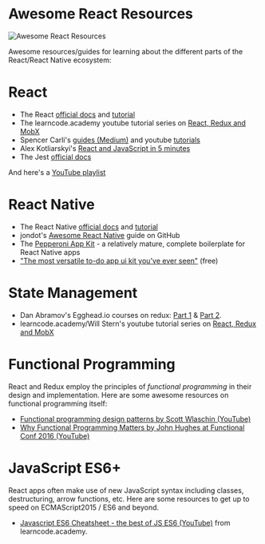 # Awesome React Resources

![Awesome React Resources](https://camo.githubusercontent.com/13c4e50d88df7178ae1882a203ed57b641674f94/68747470733a2f2f63646e2e7261776769742e636f6d2f73696e647265736f726875732f617765736f6d652f643733303566333864323966656437386661383536353265336136336531353464643865383832392f6d656469612f62616467652e737667)

Awesome resources/guides for learning about the different parts of the React/React Native ecosystem:

# React

- The React [official docs](https://facebook.github.io/react/docs/hello-world.html) and [tutorial](https://facebook.github.io/react/tutorial/tutorial.html)
- The learncode.academy youtube tutorial series on [React, Redux and MobX](https://www.youtube.com/playlist?list=PLoYCgNOIyGABj2GQSlDRjgvXtqfDxKm5b)
- Spencer Carli's [guides (Medium)](https://medium.com/@spencer_carli) and youtube [tutorials](https://www.youtube.com/channel/UC_uuod9nde9Hoea8xIVBeZQ)
- Alex Kotliarskyi's [React and JavaScript in 5 minutes](http://frantic.im/react-and-javascript-in-5-min)
- The Jest [official docs](https://facebook.github.io/jest/)

And here's a [YouTube playlist](https://www.youtube.com/playlist?list=PLjYmUByj4U1NqElgHqPbHCM-EyEFnslmY)

# React Native

- The React Native [official docs](https://facebook.github.io/react-native/docs/getting-started.html) and [tutorial](https://facebook.github.io/react-native/docs/tutorial.html)
- jondot's [Awesome React Native](https://github.com/jondot/awesome-react-native/blob/master/README.md) guide on GitHub
- The [Pepperoni App Kit](https://github.com/futurice/pepperoni-app-kit/blob/master/docs/ARCHITECTURE.md) - a relatively mature, complete boilerplate for React Native apps
- ["The most versatile to-do app ui kit you've ever seen"](https://www.invisionapp.com/do) (free)


# State Management

- Dan Abramov's Egghead.io courses on redux: [Part 1](https://egghead.io/courses/getting-started-with-redux) & [Part 2](https://egghead.io/courses/building-react-applications-with-idiomatic-redux).
- learncode.academy/Will Stern's youtube tutorial series on [React, Redux and MobX](https://www.youtube.com/playlist?list=PLoYCgNOIyGABj2GQSlDRjgvXtqfDxKm5b)

# Functional Programming

React and Redux employ the principles of *functional programming* in their design and implementation. Here are some awesome resources on functional programming itself:

- [Functional programming design patterns by Scott Wlaschin (YouTube)](https://youtu.be/E8I19uA-wGY)
- [Why Functional Programming Matters by John Hughes at Functional Conf 2016 (YouTube)](https://youtu.be/XrNdvWqxBvA)

# JavaScript ES6+

React apps often make use of new JavaScript syntax including classes, destructuring, arrow functions, etc. Here are some resources to get up to speed on ECMAScript2015 / ES6 and beyond.

- [Javascript ES6 Cheatsheet - the best of JS ES6 (YouTube)](https://youtu.be/AfWYO8t7ed4) from learncode.academy.
